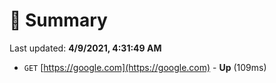 # 📖 Summary
Last updated: **4/9/2021, 4:31:49 AM**

- `GET` [https://google.com](https://google.com) - **Up** (109ms)
